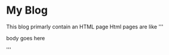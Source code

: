 # My Blog
This blog primarly contain an HTML page 
Html pages are like
'''
  <html>
    <head>
      <title>Title goes here</title>
    </head>
    <body>
      <p>body goes here</p>
    </body>
  </html>
  
'''
